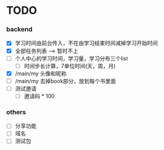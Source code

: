# TODO

### backend
 - [X] 学习时间由前台传入，不在由学习结束时间减掉学习开始时间
 - [X] 全部任务列表  -->  暂时不上
 - [ ] 个人中心的学习时间，学习量，学习分布三个list
    - [ ] 时间步长计算，7单位时间(天，周，月)
 - [X] /main/my 头像和昵称
 - [ ] /main/my 去掉book部分，放到每个书里面
 - [ ] 测试邀请
    - [ ] 邀请码 * 100

### others
 - [ ] 分享功能
 - [ ] 域名
 - [ ] 测试包
